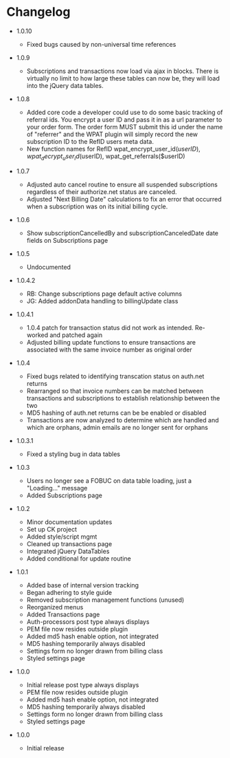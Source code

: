 Changelog
=========

+ 1.0.10
  + Fixed bugs caused by non-universal time references

+ 1.0.9
  + Subscriptions and transactions now load via ajax in blocks. There is virtually no limit to how large these tables can now be, they will load into the jQuery data tables.

+ 1.0.8
  + Added core code a developer could use to do some basic tracking of referral ids. You encrypt a user ID and pass it in as a url parameter to your order form. The order form MUST submit this id under the name of "referrer" and the WPAT plugin will simply record the new subscription ID to the RefID users meta data.
  + New function names for RefID wpat_encrypt_user_id($userID), wpat_decrypt_user_id($userID), wpat_get_referrals($userID)

+ 1.0.7
  + Adjusted auto cancel routine to ensure all suspended subscriptions regardless of their authorize.net status are canceled.
  + Adjusted "Next Billing Date" calculations to fix an error that occurred when a subscription was on its initial billing cycle.

+ 1.0.6
  + Show subscriptionCancelledBy and subscriptionCanceledDate date fields on Subscriptions page

+ 1.0.5
  + Undocumented

+ 1.0.4.2
  + RB: Change subscriptions page default active columns
  + JG: Added addonData handling to billingUpdate class

+ 1.0.4.1
  + 1.0.4 patch for transaction status did not work as intended. Re-worked and patched again
  + Adjusted billing update functions to ensure transactions are associated with the same invoice number as original order

+ 1.0.4
  + Fixed bugs related to identifying transcation status on auth.net returns
  + Rearranged so that invoice numbers can be matched between transactions and subscriptions to establish relationship between the two
  + MD5 hashing of auth.net returns can be be enabled or disabled
  + Transactions are now analyzed to determine which are handled and which are orphans, admin emails are no longer sent for orphans

+ 1.0.3.1
  + Fixed a styling bug in data tables

+ 1.0.3
  + Users no longer see a FOBUC on data table loading, just a "Loading..." message
  + Added Subscriptions page

+ 1.0.2
  + Minor documentation updates
  + Set up CK project
  + Added style/script mgmt
  + Cleaned up transactions page
  + Integrated jQuery DataTables
  + Added conditional for update routine

+ 1.0.1
  + Added base of internal version tracking
  + Began adhering to style guide
  + Removed subscription management functions (unused)
  + Reorganized menus
  + Added Transactions page
  + Auth-processors post type always displays
  + PEM file now resides outside plugin
  + Added md5 hash enable option, not integrated
  + MD5 hashing temporarily always disabled
  + Settings form no longer drawn from billing class
  + Styled settings page

+ 1.0.0
  + Initial release
   post type always displays
  + PEM file now resides outside plugin
  + Added md5 hash enable option, not integrated
  + MD5 hashing temporarily always disabled
  + Settings form no longer drawn from billing class
  + Styled settings page

+ 1.0.0
  + Initial release
